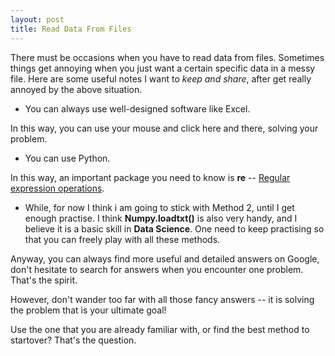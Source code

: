 ```yaml
---
layout: post
title: Read Data From Files
---
```

There must be occasions when you have to read data from files. Sometimes things get annoying when you just want a certain specific data in a messy file. Here are some useful notes I want to *keep and share*, after get really annoyed by the above situation.

* You can always use well-designed software like Excel.

In this way, you can use your mouse and click here and there, solving your problem.

* You can use Python.

In this way, an important package you need to know is **re** -- [Regular expression operations](https://docs.python.org/3/library/re.html). 

* While, for now I think i am going to stick with Method 2, until I get enough practise. I think **Numpy.loadtxt()** is also very handy, and I believe it is a basic skill in **Data Science**. One need to keep practising so that you can freely play with all these methods.

Anyway, you can always find more useful and detailed answers on Google, don't hesitate to search for answers when you encounter one problem. That's the spirit. 

However, don't wander too far with all those fancy answers -- it is solving the problem that is your ultimate goal! 

Use the one that you are already familiar with, or find the best method to startover? That's the question. 

